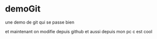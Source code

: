# demoGit
une demo de git qui se passe bien

et maintenant on modifie depuis github
et aussi depuis mon pc c est cool
